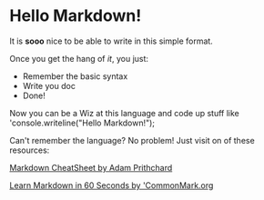 # Hello Markdown!

It is **sooo** nice to be able to write in this simple format.

Once you get the hang of *it*, you just:

* Remember the basic syntax
* Write you doc
* Done!

Now you can be a Wiz at this language and code up stuff like 'console.writeline("Hello Markdown!");

Can't remember the language? No problem! Just visit on of these resources:

[Markdown CheatSheet by Adam Prithchard](https://github.com/adam-p.markdown-here/wiki/Markdown-Cheetsheet)

[Learn Markdown in 60 Seconds by 'CommonMark.org](http://commonmark.org/help/)
